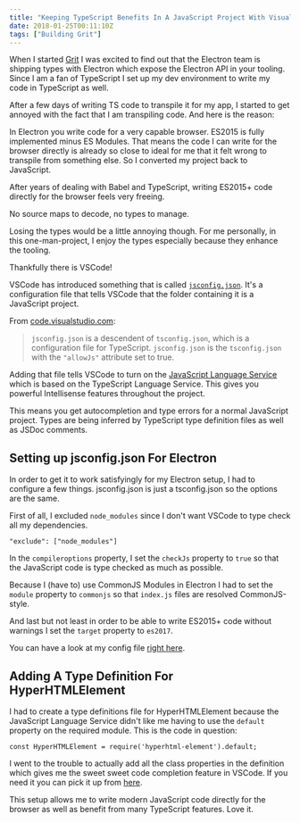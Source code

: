 ```yaml
---
title: "Keeping TypeScript Benefits In A JavaScript Project With Visual Studio Code"
date: 2018-01-25T00:11:10Z
tags: ["Building Grit"]
---
```


When I started [Grit](https://www.producthunt.com/upcoming/grit) I was excited to find out that the Electron team is shipping types with Electron which expose the Electron API in your tooling. Since I am a fan of TypeScript I set up my dev environment to write my code in TypeScript as well.

After a few days of writing TS code to transpile it for my app, I started to get annoyed with the fact that I am transpiling code. And here is the reason:

In Electron you write code for a very capable browser. ES2015 is fully implemented minus ES Modules. That means the code I can write for the browser directly is already so close to ideal for me that it felt wrong to transpile from something else. So I converted my project back to JavaScript. 

After years of dealing with Babel and TypeScript, writing ES2015+ code directly for the browser feels very freeing.

No source maps to decode, no types to manage. 

Losing the types would be a little annoying though. For me personally, in this one-man-project, I enjoy the types especially because they enhance the tooling. 

Thankfully there is VSCode!

VSCode has introduced something that is called [`jsconfig.json`](https://code.visualstudio.com/docs/languages/jsconfig). It's a configuration file that tells VSCode that the folder containing it is a JavaScript project.

From [code.visualstudio.com](https://code.visualstudio.com/docs/languages/jsconfig): 

> `jsconfig.json` is a descendent of `tsconfig.json`, which is a configuration file for TypeScript. `jsconfig.json` is the `tsconfig.json` with the `"allowJs"` attribute set to true.

Adding that file tells VSCode to turn on the [JavaScript Language Service](https://github.com/Microsoft/TypeScript/wiki/JavaScript-Language-Service-in-Visual-Studio) which is based on the TypeScript Language Service. This gives you powerful Intellisense features throughout the project. 

This means you get autocompletion and type errors for a normal JavaScript project. Types are being inferred by TypeScript type definition files as well as JSDoc comments. 

## Setting up jsconfig.json For Electron

In order to get it to work satisfyingly for my Electron setup, I had to configure a few things.
jsconfig.json is just a tsconfig.json so the options are the same.

First of all, I excluded `node_modules` since I don't want VSCode to type check all my dependencies. 

```
"exclude": ["node_modules"]
```

In the `compileroptions` property, I set the `checkJs` property to `true` so that the JavaScript code is type checked as much as possible.

Because I (have to) use CommonJS Modules in Electron I had to set the `module` property to `commonjs` so that `index.js` files are resolved CommonJS-style.

And last but not least in order to be able to write ES2015+ code without warnings I set the `target` property to `es2017`.

You can have a look at my config file [right here](https://github.com/kahlil/grit/blob/master/jsconfig.json). 

## Adding A Type Definition For HyperHTMLElement

I had to create a type definitions file for HyperHTMLElement because the JavaScript Language Service didn't like me having to use the `default` property on the required module. This is the code in question:

```
const HyperHTMLElement = require('hyperhtml-element').default;
```

I went to the trouble to actually add all the class properties in the definition which gives me the sweet sweet code completion feature in VSCode. If you need it you can pick it up from [here](https://github.com/kahlil/grit/blob/master/types/hyperhtml-element.d.ts).

This setup allows me to write modern JavaScript code directly for the browser as well as benefit from many TypeScript features. Love it.